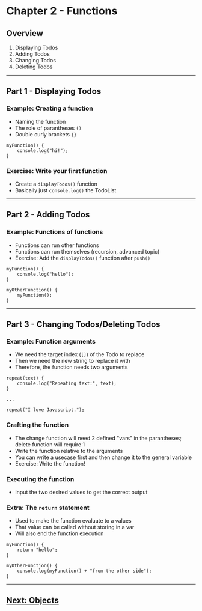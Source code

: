 # Chapter 2 - Functions

## Overview

1. Displaying Todos
2. Adding Todos
3. Changing Todos
4. Deleting Todos

------

## Part 1 - Displaying Todos

### Example: Creating a function

* Naming the function
* The role of parantheses `()`
* Double curly brackets `{}`

```
myFunction() {
    console.log("hi!");
}
```

### Exercise: Write your first function

* Create a `displayTodos()` function
* Basically just `console.log()` the TodoList

------

## Part 2 - Adding Todos

### Example: Functions of functions

* Functions can run other functions
* Functions can run themselves (recursion, advanced topic)
* Exercise: Add the `displayTodos()` function after `push()`

```
myFunction() {
    console.log("hello");
}

myOtherFunction() {
    myFunction();
}
```

------

## Part 3 - Changing Todos/Deleting Todos

### Example: Function arguments

* We need the target index (`[]`) of the Todo to replace
* Then we need the new string to replace it with
* Therefore, the function needs two arguments

```
repeat(text) {
    console.log("Repeating text:", text);
}

...

repeat("I love Javascript.");
```

### Crafting the function

* The change function will need 2 defined "vars" in the parantheses; delete function will require 1
* Write the function relative to the arguments
* You can write a usecase first and then change it to the general variable
* Exercise: Write the function!

### Executing the function

* Input the two desired values to get the correct output

### Extra: The `return` statement

* Used to make the function evaluate to a values
* That value can be called without storing in a var
* Will also end the function execution

```
myFunction() {
    return "hello";
}

myOtherFunction() {
    console.log(myFunction() + "from the other side");
}
```

------

## [Next: Objects](chapter3.md)
